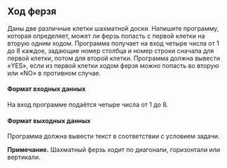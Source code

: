 ## Ход ферзя

Даны две различные клетки шахматной доски. Напишите программу,  которая определяет, может ли ферзь попасть с первой клетки на вторую одним ходом. Программа получает на вход четыре числа от 1 до 8 каждое, задающие номер столбца и номер строки сначала для первой клетки, потом для второй клетки. Программа должна вывести «YES», если из первой клетки ходом ферзя можно попасть во вторую или «NO» в противном случае.

#### Формат входных данных
На вход программе подаётся четыре числа от 1 до 8.

#### Формат выходных данных
Программа должна вывести текст в соответствии с условием задачи.

<b>Примечание.</b> Шахматный ферзь ходит по диагонали, горизонтали или вертикали.